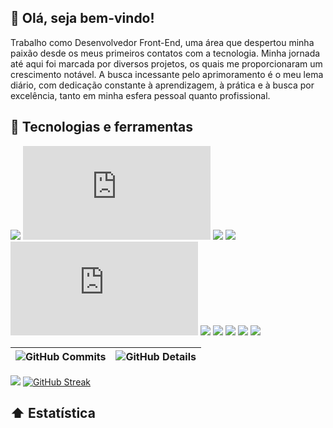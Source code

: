 ## 🤙 Olá, seja bem-vindo! 
Trabalho como Desenvolvedor Front-End, uma área que despertou minha paixão desde os meus primeiros contatos com a tecnologia. Minha jornada até aqui foi marcada por diversos projetos, os quais me proporcionaram um crescimento notável. A busca incessante pelo aprimoramento é o meu lema diário, com dedicação constante à aprendizagem, à prática e à busca por excelência, tanto em minha esfera pessoal quanto profissional.

## 🔨 Tecnologias e ferramentas
![](https://img.shields.io/badge/🔓-JavaScript-informational?style=flat&color=warning&logo=javascript)
![](https://img.shields.io/badge/🔓-Vue-informational?style=flat&color=warning&logo=vue.js)
![](https://img.shields.io/badge/🔓-React-informational?style=flat&color=warning&logo=react)
![](https://img.shields.io/badge/🔓-TypeScript-informational?style=flat&color=warning&logo=typescript)
![](https://img.shields.io/badge/🔓-Node-informational?style=flat&color=warning&logo=node.js)
![](https://img.shields.io/badge/🔓-Figma-informational?style=flat&color=warning&logo=figma)
![](https://img.shields.io/badge/🔓-HTML-informational?style=flat&color=warning&logo=html5)
![](https://img.shields.io/badge/🔓-CSS-informational?style=flat&color=warning&logo=css3)
![](https://img.shields.io/badge/🔓-SCSS-informational?style=flat&color=warning&logo=sass)
![](https://img.shields.io/badge/🔓-Wordpress-informational?style=flat&color=warning&logo=wordpress)

 ![GitHub Commits](http://github-profile-summary-cards.vercel.app/api/cards/productive-time?username=vbrand01&theme=dark&utcOffset=-3) | ![GitHub Details](http://github-profile-summary-cards.vercel.app/api/cards/profile-details?username=vbrand01&theme=dark) 
 | ----------- | ----------- | 
 
<img src="https://cdn.discordapp.com/attachments/1067165862513102954/1199752780605304973/vb3.png?ex=65c3afd9&is=65b13ad9&hm=e185a3d717d397a487b7a45333c467908471aa2a5a17dd6d372626ae94c61834&"/> </a>
[![GitHub Streak](https://github-readme-streak-stats.herokuapp.com?user=Vbrand01&theme=github-green-purple&hide_border=verdadeiro&date_format=j%2Fn%5B%2FY%5D&card_width=1200)](https://git.io/streak-stats)


 
## ⬆ Estatística 
